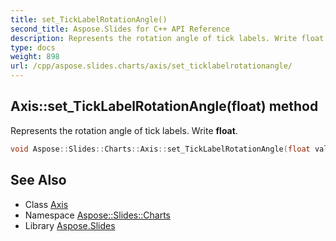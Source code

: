 ```yaml
---
title: set_TickLabelRotationAngle()
second_title: Aspose.Slides for C++ API Reference
description: Represents the rotation angle of tick labels. Write float.
type: docs
weight: 898
url: /cpp/aspose.slides.charts/axis/set_ticklabelrotationangle/
---
```

## Axis::set_TickLabelRotationAngle(float) method


Represents the rotation angle of tick labels. Write **float**.

```cpp
void Aspose::Slides::Charts::Axis::set_TickLabelRotationAngle(float value) override
```

## See Also

* Class [Axis](./)
* Namespace [Aspose::Slides::Charts](../)
* Library [Aspose.Slides](../../)